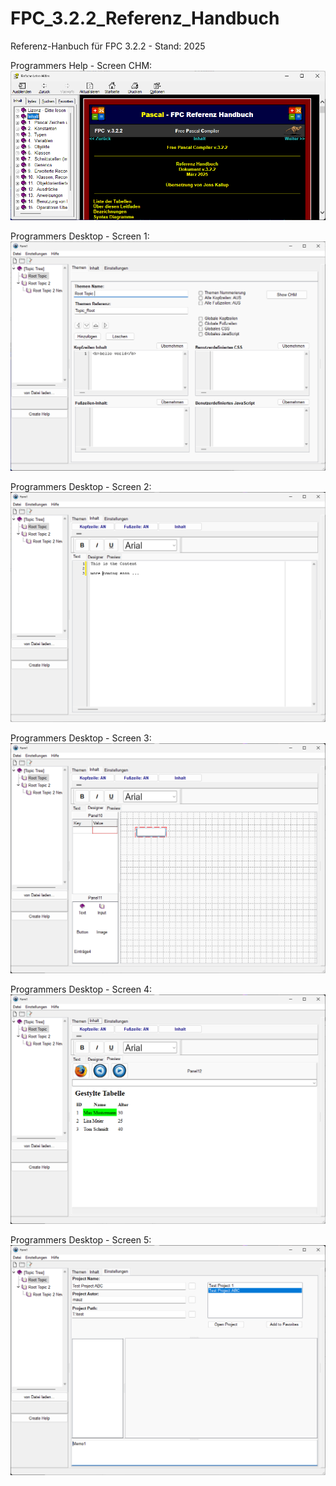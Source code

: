 # FPC_3.2.2_Referenz_Handbuch
 Referenz-Hanbuch für FPC 3.2.2 - Stand: 2025

Programmers Help - Screen CHM:
![Preview](img/help.png)

Programmers Desktop - Screen 1:
![Preview](img/screen000.png)

Programmers Desktop - Screen 2:
![Preview](img/screen001.png)

Programmers Desktop - Screen 3:
![Preview](img/screen002.png)

Programmers Desktop - Screen 4:
![Preview](img/screen003.png)

Programmers Desktop - Screen 5:
![Preview](img/screen004.png)
